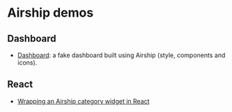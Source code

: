 # Airship demos

## Dashboard

- [Dashboard](dashboard): a fake dashboard built using Airship (style, components and icons).

## React
- [Wrapping an Airship category widget in React](react/widget)


